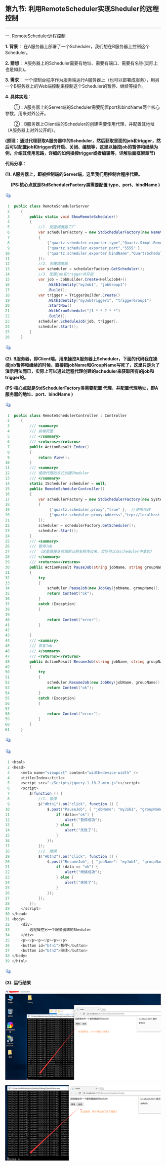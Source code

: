 ## 第九节: 利用RemoteScheduler实现Sheduler的远程控制

------

一. RemoteScheduler远程控制

**1. 背景**： 在A服务器上部署了一个Scheduler，我们想在B服务器上控制这个Scheduler。

**2. 猜想**： A服务器上的Scheduler需要有地址、需要有端口、需要有名称(实际上也是如此)。

**3. 需求**： 一个控制台程序作为服务端运行A服务器上（也可以部署成服务），用另一个B服务器上的Web端控制来控制这个Scheduler的暂停、继续等操作。

**4. 具体实现**：

　　①：A服务器上的Server端的Scheduler需要配置port和bindName两个核心参数，用来对外公开。

　　②：B服务器上Client端的Scheduler的创建需要使用代理，并配置其地址（A服务器上对外公开的）。

**(原理：通过代理获取A服务器中的Scheduler，然后获取里面的job和trigger，然后可以配置job和trigger的开启、关闭、编辑等，这里以操控job的暂停和继续为例，介绍其使用思路，详细的如何操控trigger或者编辑等，详解后面框架章节)**

 **代码分享：**

**(1). A服务器上，即被控制端的Server端，这里我们用控制台程序代替。**

　 **(PS:核心点就是StdSchedulerFactory类需要配置 type、port、bindName )**

[![复制代码](../../image/copycode.gif)](javascript:void(0);)

```c#
 1  public class RemoteSchedulerServer
 2     {
 3         public static void ShowRemoteScheduler()
 4         {
 5             //1. 配置调度器工厂
 6             var schedulerFactory = new StdSchedulerFactory(new NameValueCollection()
 7             {
 8                 {"quartz.scheduler.exporter.type","Quartz.Simpl.RemotingSchedulerExporter,Quartz" },
 9                 {"quartz.scheduler.exporter.port","5555" },
10                 {"quartz.scheduler.exporter.bindName","QuartzScheduler" },
11             });
12             //2. 创建调度器
13             var scheduler = schedulerFactory.GetScheduler();
14             //3. 配置job和trigger并开启
15             var job = JobBuilder.Create<HelloJob4>()
16                 .WithIdentity("myJob1", "jobGroup1")
17                 .Build();
18             var trigger = TriggerBuilder.Create()
19                 .WithIdentity("myJobTrigger1", "triggerGroup1")
20                 .StartNow()
21                 .WithCronSchedule("/1 * * ? * *")
22                 .Build();
23             scheduler.ScheduleJob(job, trigger);
24             scheduler.Start();
25         }
26     }
```

[![复制代码](../../image/copycode.gif)](javascript:void(0);)

**(2). B服务器，即Client端，用来操控A服务器上Scheduler，下面的代码我在操控job暂停和继续的时候，直接把jobName和GroupName写死了，这里只是为了演示用法而已，实际上可以通过远程代理创建的scheduler来获取所有的job和trigger的。**

 **(PS:核心点就是StdSchedulerFactory类需要配置 代理，并配置代理地址，即A服务器的地址、port、bindName )**

[![复制代码](../../image/copycode.gif)](javascript:void(0);)

```c#
 1  public class RemoteSchedulerController : Controller
 2     {     
 3         /// <summary>
 4         /// 前端页面
 5         /// </summary>
 6         /// <returns></returns>
 7         public ActionResult Index()
 8         {
 9             return View();
10         }
11         /// <summary>
12         /// 使用代理的方式创建Sheduler
13         /// </summary>
14         static IScheduler scheduler = null;
15         public RemoteSchedulerController()
16         {
17             var schedulerFactory = new StdSchedulerFactory(new System.Collections.Specialized.NameValueCollection()
18             {
19                  {"quartz.scheduler.proxy","true" },  //使用代理
20                  {"quartz.scheduler.proxy.Address","tcp://localhost:5555/QuartzScheduler" }    //Server端的地址是多少，localhost就是多少
21             });
22             scheduler = schedulerFactory.GetScheduler();
23             scheduler.Start();
24         }
25         /// <summary>
26         /// 暂停Job 
27         /// （这里直接从前端默认把名称传过来，实际可以从scheduler中拿到）
28         /// </summary>
29         /// <returns></returns>
30         public ActionResult PauseJob(string jobName, string groupName)
31         {
32             try
33             {
34                 scheduler.PauseJob(new JobKey(jobName, groupName));
35                 return Content("ok");
36             }
37             catch (Exception)
38             {
39 
40                 return Content("error");
41             }
42             
43         }
44         /// <summary>
45         /// 恢复Job
46         /// </summary>
47         /// <returns></returns>
48         public ActionResult ResumeJob(string jobName, string groupName)
49         {
50             try
51             {
52                 scheduler.ResumeJob(new JobKey(jobName, groupName));
53                 return Content("ok");
54             }
55             catch (Exception)
56             {
57 
58                 return Content("error");
59             }
60         }
61     }
```

[![复制代码](../../image/copycode.gif)](javascript:void(0);)

[![复制代码](../../image/copycode.gif)](javascript:void(0);)

```c#
 1 <html>
 2 <head>
 3     <meta name="viewport" content="width=device-width" />
 4     <title>Index</title>
 5     <script src="~/Scripts/jquery-1.10.2.min.js"></script>
 6     <script>
 7         $(function () {
 8             //1. 暂停
 9             $("#btn1").on("click", function () {
10                 $.post("PauseJob", { "jobName": "myJob1", "groupName": "jobGroup1" }, function (data) {
11                     if (data=="ok") {
12                         alert("暂停成功");
13                     } else {
14                         alert("失败了");
15                     }
16                 });
17             });
18             //2. 继续
19             $("#btn2").on("click", function () {
20                 $.post("ResumeJob", { "jobName": "myJob1", "groupName": "jobGroup1" }, function (data) {
21                     if (data == "ok") {
22                         alert("继续成功");
23                     } else {
24                         alert("失败了");
25                     }
26                 });
27             });
28         });
29     </script>
30 </head>
31 <body>
32     <div>
33         远程操控另一个服务器端的Sheduler
34     </div>
35     <p></p><p></p><p></p>
36     <button id="btn1">暂停</button>
37     <button id="btn2">继续</button>
38 </body>
39 </html>
```

[![复制代码](../../image/copycode.gif)](javascript:void(0);)

**(3). 运行结果**

 ![img](../../image/1031302-20180316090905542-959940803.png)

![img](../../image/1031302-20180316090953353-1661446608.png)

 